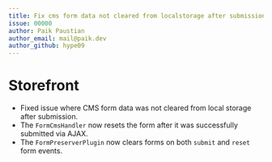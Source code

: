 ```yaml
---
title: Fix cms form data not cleared from localstorage after submission
issue: 00000
author: Paik Paustian
author_email: mail@paik.dev
author_github: hype09
---
```

# Storefront
* Fixed issue where CMS form data was not cleared from local storage after submission.
* The `FormCmsHandler` now resets the form after it was successfully submitted via AJAX.
* The `FormPreserverPlugin` now clears forms on both `submit` and `reset` form events.
